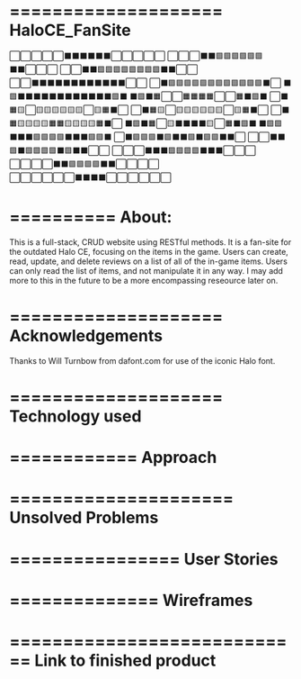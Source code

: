 ====================
   HaloCE_FanSite
====================

⬜⬜⬜⬜⬜⬛⬛⬛⬛⬛⬛⬜⬜⬜⬜⬜
⬜⬜⬜⬛⬛🟩🟩🟩🟩🟩🟩⬛⬛⬜⬜⬜
⬜⬜⬛⬛🟩🟩🟩🟩🟩🟩🟩🟩⬛⬛⬜⬜
⬜⬜⬛⬛⬛⬛⬛⬛⬛⬛⬛⬛⬛⬛⬜⬜
⬜⬛🟩🟩🟩🟩🟩🟩🟩🟩🟩🟩🟩🟩⬛⬜
⬛🟩⬛⬛⬛⬛⬛⬛⬛⬛⬛⬛⬛⬛🟩⬛
⬛🟩⬛🟧⬜⬜🟧🟧🟧🟧⬜⬜🟧⬛🟩⬛
⬜⬛🟧🟨⬜🟨🟨🟨🟨🟨🟨⬜🟨🟧⬛⬜
⬜⬛🟧🟨⬜🟨🟨🟨🟨🟨🟨⬜🟨🟧⬛⬜
⬜⬛🟧🟨🟨🟨🟨🟧🟧🟨🟨🟨🟨🟧⬛⬜
⬛🟩⬛🟧⬜🟨⬛⬛⬛⬛🟨⬜🟧⬛🟩⬛
⬛🟩🟩⬛⬛⬛🟩🟩🟩🟩⬛⬛⬛🟩🟩⬛
⬜⬛🟩🟩🟩⬛🟩⬛⬛🟩⬛🟩🟩⬛⬛⬜
⬜⬜⬛⬛🟩⬛🟩🟩🟩🟩⬛🟩⬛⬛⬜⬜
⬜⬜⬜⬛⬛⬛🟩🟩🟩🟩⬛⬛⬛⬜⬜⬜
⬜⬜⬜⬜⬛⬛🟩🟩🟩🟩⬛⬛⬜⬜⬜⬜
⬜⬜⬜⬜⬜⬜⬛⬛⬛⬛⬜⬜⬜⬜⬜⬜

==========
  About:
==========

This is a full-stack, CRUD website using RESTful methods. It is a fan-site for the outdated Halo CE, focusing on the items in the game. Users can create, read, update, and delete reviews on a list of all of the in-game items. Users can only read the list of items, and not manipulate it in any way. I may add more to this in the future to be a more encompassing reseource later on.

====================
  Acknowledgements
====================

Thanks to Will Turnbow from dafont.com for use of the iconic Halo font.

====================
  Technology used
====================

============
  Approach
============

=====================
  Unsolved Problems
=====================

================
  User Stories
================

==============
  Wireframes
==============

============================
  Link to finished product
============================